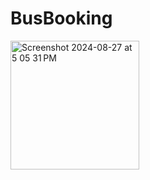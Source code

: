 # BusBooking


<img width="206" alt="Screenshot 2024-08-27 at 5 05 31 PM" src="https://github.com/user-attachments/assets/0d7f48ed-9103-47e1-97e3-ec38799fbe77">
